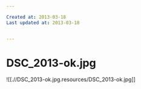 ```yaml
---

Created at: 2013-03-18
Last updated at: 2013-03-18


---
```


# DSC_2013-ok.jpg


![[.//DSC_2013-ok.jpg.resources/DSC_2013-ok.jpg]]

